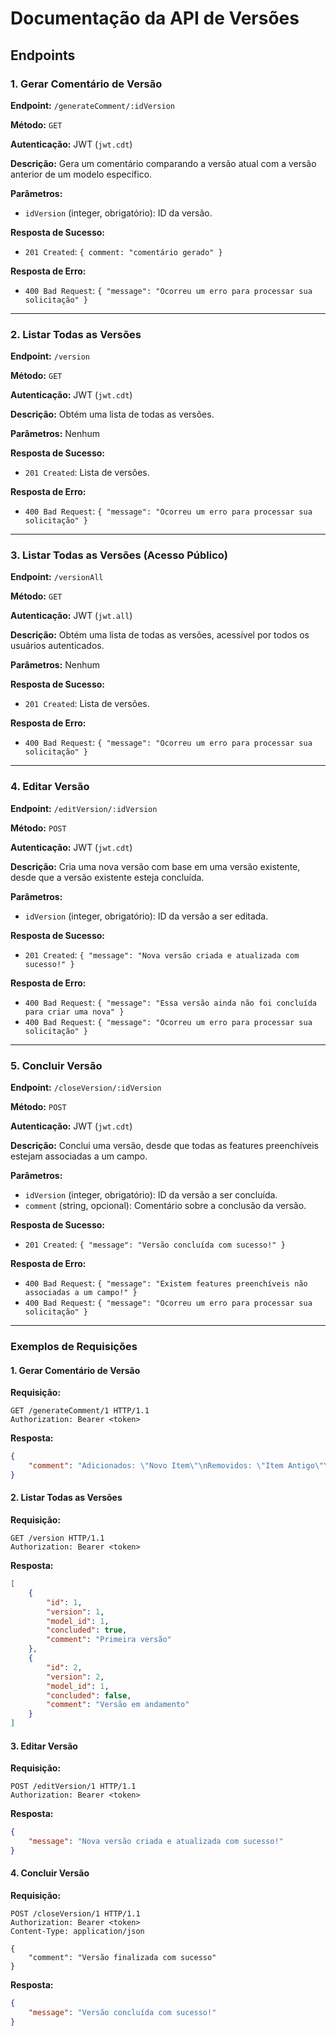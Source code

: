 # Documentação da API de Versões

## Endpoints

### 1. Gerar Comentário de Versão
**Endpoint:** `/generateComment/:idVersion`

**Método:** `GET`

**Autenticação:** JWT (`jwt.cdt`)

**Descrição:** Gera um comentário comparando a versão atual com a versão anterior de um modelo específico.

**Parâmetros:**
- `idVersion` (integer, obrigatório): ID da versão.

**Resposta de Sucesso:**
- `201 Created`: `{ comment: "comentário gerado" }`

**Resposta de Erro:**
- `400 Bad Request`: `{ "message": "Ocorreu um erro para processar sua solicitação" }`

---

### 2. Listar Todas as Versões
**Endpoint:** `/version`

**Método:** `GET`

**Autenticação:** JWT (`jwt.cdt`)

**Descrição:** Obtém uma lista de todas as versões.

**Parâmetros:** Nenhum

**Resposta de Sucesso:**
- `201 Created`: Lista de versões.

**Resposta de Erro:**
- `400 Bad Request`: `{ "message": "Ocorreu um erro para processar sua solicitação" }`

---

### 3. Listar Todas as Versões (Acesso Público)
**Endpoint:** `/versionAll`

**Método:** `GET`

**Autenticação:** JWT (`jwt.all`)

**Descrição:** Obtém uma lista de todas as versões, acessível por todos os usuários autenticados.

**Parâmetros:** Nenhum

**Resposta de Sucesso:**
- `201 Created`: Lista de versões.

**Resposta de Erro:**
- `400 Bad Request`: `{ "message": "Ocorreu um erro para processar sua solicitação" }`

---

### 4. Editar Versão
**Endpoint:** `/editVersion/:idVersion`

**Método:** `POST`

**Autenticação:** JWT (`jwt.cdt`)

**Descrição:** Cria uma nova versão com base em uma versão existente, desde que a versão existente esteja concluída.

**Parâmetros:**
- `idVersion` (integer, obrigatório): ID da versão a ser editada.

**Resposta de Sucesso:**
- `201 Created`: `{ "message": "Nova versão criada e atualizada com sucesso!" }`

**Resposta de Erro:**
- `400 Bad Request`: `{ "message": "Essa versão ainda não foi concluída para criar uma nova" }`
- `400 Bad Request`: `{ "message": "Ocorreu um erro para processar sua solicitação" }`

---

### 5. Concluir Versão
**Endpoint:** `/closeVersion/:idVersion`

**Método:** `POST`

**Autenticação:** JWT (`jwt.cdt`)

**Descrição:** Conclui uma versão, desde que todas as features preenchíveis estejam associadas a um campo.

**Parâmetros:**
- `idVersion` (integer, obrigatório): ID da versão a ser concluída.
- `comment` (string, opcional): Comentário sobre a conclusão da versão.

**Resposta de Sucesso:**
- `201 Created`: `{ "message": "Versão concluída com sucesso!" }`

**Resposta de Erro:**
- `400 Bad Request`: `{ "message": "Existem features preenchíveis não associadas a um campo!" }`
- `400 Bad Request`: `{ "message": "Ocorreu um erro para processar sua solicitação" }`

---

### Exemplos de Requisições

#### 1. Gerar Comentário de Versão

**Requisição:**
```http
GET /generateComment/1 HTTP/1.1
Authorization: Bearer <token>
```

**Resposta:**
```json
{
    "comment": "Adicionados: \"Novo Item\"\nRemovidos: \"Item Antigo\"\nAlterados: \"Item Modificado\""
}
```

#### 2. Listar Todas as Versões

**Requisição:**
```http
GET /version HTTP/1.1
Authorization: Bearer <token>
```

**Resposta:**
```json
[
    {
        "id": 1,
        "version": 1,
        "model_id": 1,
        "concluded": true,
        "comment": "Primeira versão"
    },
    {
        "id": 2,
        "version": 2,
        "model_id": 1,
        "concluded": false,
        "comment": "Versão em andamento"
    }
]
```

#### 3. Editar Versão

**Requisição:**
```http
POST /editVersion/1 HTTP/1.1
Authorization: Bearer <token>
```

**Resposta:**
```json
{
    "message": "Nova versão criada e atualizada com sucesso!"
}
```

#### 4. Concluir Versão

**Requisição:**
```http
POST /closeVersion/1 HTTP/1.1
Authorization: Bearer <token>
Content-Type: application/json

{
    "comment": "Versão finalizada com sucesso"
}
```

**Resposta:**
```json
{
    "message": "Versão concluída com sucesso!"
}
```